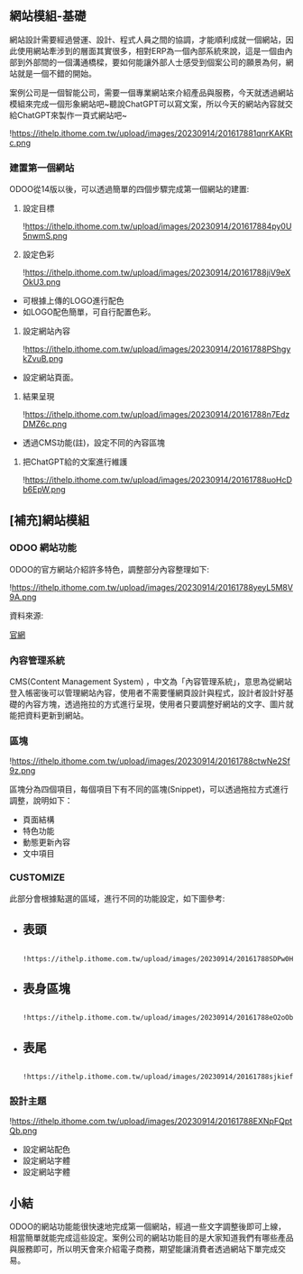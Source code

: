 ## 網站模組-基礎

網站設計需要經過營運、設計、程式人員之間的協調，才能順利成就一個網站，因此使用網站牽涉到的層面其實很多，相對ERP為一個內部系統來說，這是一個由內部到外部間的一個溝通橋樑，要如何能讓外部人士感受到個案公司的願景為何，網站就是一個不錯的開始。

案例公司是一個智能公司，需要一個專業網站來介紹產品與服務，今天就透過網站模組來完成一個形象網站吧~聽說ChatGPT可以寫文案，所以今天的網站內容就交給ChatGPT來製作一頁式網站吧~

!https://ithelp.ithome.com.tw/upload/images/20230914/201617881qnrKAKRtc.png

### 建置第一個網站

ODOO從14版以後，可以透過簡單的四個步驟完成第一個網站的建置:

1. 設定目標
    
    !https://ithelp.ithome.com.tw/upload/images/20230914/201617884py0U5nwmS.png
    
2. 設定色彩
    
    !https://ithelp.ithome.com.tw/upload/images/20230914/20161788jiV9eXOkU3.png
    
- 可根據上傳的LOGO進行配色
- 如LOGO配色簡單，可自行配置色彩。
1. 設定網站內容
    
    !https://ithelp.ithome.com.tw/upload/images/20230914/20161788PShgykZvuB.png
    
- 設定網站頁面。
1. 結果呈現
    
    !https://ithelp.ithome.com.tw/upload/images/20230914/20161788n7EdzDMZ6c.png
    
- 透過CMS功能(註)，設定不同的內容區塊
1. 把ChatGPT給的文案進行維護
    
    !https://ithelp.ithome.com.tw/upload/images/20230914/20161788uoHcDb6EpW.png
    

## [補充]網站模組

### ODOO 網站功能

ODOO的官方網站介紹許多特色，調整部分內容整理如下:

!https://ithelp.ithome.com.tw/upload/images/20230914/20161788yeyL5M8V9A.png

資料來源:

[官網](https://www.odoo.com/zh_TW/app/website-features)

### 內容管理系統

CMS(Content Management System) ，中文為「內容管理系統」，意思為從網站登入帳密後可以管理網站內容，使用者不需要懂網頁設計與程式，設計者設計好基礎的內容方塊，透過拖拉的方式進行呈現，使用者只要調整好網站的文字、圖片就能把資料更新到網站。

### 區塊

!https://ithelp.ithome.com.tw/upload/images/20230914/20161788ctwNe2Sf9z.png

區塊分為四個項目，每個項目下有不同的區塊(Snippet)，可以透過拖拉方式進行調整，說明如下：

- 頁面結構
- 特色功能
- 動態更新內容
- 文中項目

### CUSTOMIZE

此部分會根據點選的區域，進行不同的功能設定，如下圖參考:

- 表頭
    - 
        
        !https://ithelp.ithome.com.tw/upload/images/20230914/20161788SDPw0HiWTI.png
        
- 表身區塊
    - 
        
        !https://ithelp.ithome.com.tw/upload/images/20230914/20161788eO2oObvY63.png
        
- 表尾
    - 
        
        !https://ithelp.ithome.com.tw/upload/images/20230914/20161788sjkiefmERN.png
        

### 設計主題

!https://ithelp.ithome.com.tw/upload/images/20230914/20161788EXNpFQptQb.png

- 設定網站配色
- 設定網站字體
- 設定網站字體

## 小結

ODOO的網站功能能很快速地完成第一個網站，經過一些文字調整後即可上線，相當簡單就能完成這些設定。案例公司的網站功能目的是大家知道我們有哪些產品與服務即可，所以明天會來介紹電子商務，期望能讓消費者透過網站下單完成交易。
